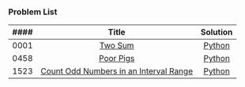 ### Problem List

| #### | Title | Solution |
| :---: | :---: | :---: |
| 0001 | [Two Sum](https://leetcode.com/problems/two-sum/) | [Python](https://github.com/nekokat/LeetCode/blob/main/Two_Sum.py) |
| 0458 | [Poor Pigs](https://leetcode.com/problems/poor-pigs/) | [Python](https://github.com/nekokat/LeetCode/blob/main/Poor_Pigs.py) |
| 1523 | [Count Odd Numbers in an Interval Range](https://leetcode.com/problems/count-odd-numbers-in-an-interval-range/) | [Python](https://github.com/nekokat/LeetCode/blob/main/Count_Odd_Numbers_in_an_Interval_Range.py) |
